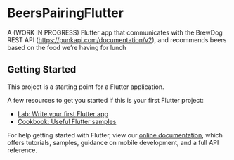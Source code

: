 # BeersPairingFlutter

A (WORK IN PROGRESS) Flutter app that communicates with the BrewDog REST API (https://punkapi.com/documentation/v2), and recommends beers based on the food we’re having for lunch

## Getting Started

This project is a starting point for a Flutter application.

A few resources to get you started if this is your first Flutter project:

- [Lab: Write your first Flutter app](https://flutter.dev/docs/get-started/codelab)
- [Cookbook: Useful Flutter samples](https://flutter.dev/docs/cookbook)

For help getting started with Flutter, view our
[online documentation](https://flutter.dev/docs), which offers tutorials,
samples, guidance on mobile development, and a full API reference.

